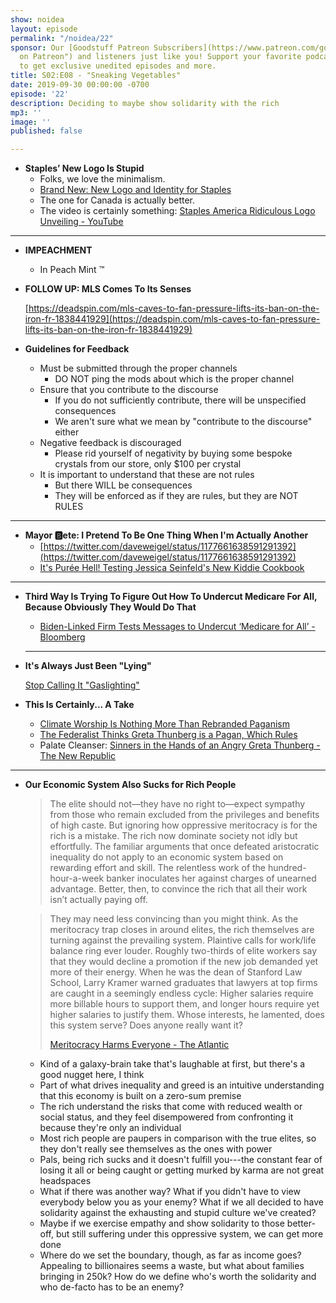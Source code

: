```yaml
---
show: noidea
layout: episode
permalink: "/noidea/22"
sponsor: Our [Goodstuff Patreon Subscribers](https://www.patreon.com/goodstuff "Goodstuff
  on Patreon") and listeners just like you! Support your favorite podcasts directly
  to get exclusive unedited episodes and more.
title: S02:E08 - "Sneaking Vegetables"
date: 2019-09-30 00:00:00 -0700
episode: '22'
description: Deciding to maybe show solidarity with the rich
mp3: ''
image: ''
published: false

---
```

* **Staples’ New Logo Is Stupid**
  * Folks, we love the minimalism.
  * [Brand New: New Logo and Identity for Staples](https://www.underconsideration.com/brandnew/archives/new_logo_and_identity_for_staples.php)
  * The one for Canada is actually better.
  * The video is certainly something: [Staples America Ridiculous Logo Unveiling - YouTube](https://www.youtube.com/watch?v=sWUhqoAGsfk)

***

* **IMPEACHMENT**
  * In Peach Mint ™
* **FOLLOW UP: MLS Comes To Its Senses**

  [https://deadspin.com/mls-caves-to-fan-pressure-lifts-its-ban-on-the-iron-fr-1838441929](https://deadspin.com/mls-caves-to-fan-pressure-lifts-its-ban-on-the-iron-fr-1838441929)
* **Guidelines for Feedback**
  * Must be submitted through the proper channels
    * DO NOT ping the mods about which is the proper channel
  * Ensure that you contribute to the discourse
    * If you do not sufficiently contribute, there will be unspecified consequences
    * We aren't sure what we mean by "contribute to the discourse" either
  * Negative feedback is discouraged
    * Please rid yourself of negativity by buying some bespoke crystals from our store, only $100 per crystal
  * It is important to understand that these are not rules
    * But there WILL be consequences
    * They will be enforced as if they are rules, but they are NOT RULES

***

* **Mayor 🅱️ete: I Pretend To Be One Thing When I'm Actually Another**
  * [https://twitter.com/daveweigel/status/1177661638591291392](https://twitter.com/daveweigel/status/1177661638591291392)
  * [It's Purée Hell! Testing Jessica Seinfeld's New Kiddie Cookbook](https://observer.com/2007/10/its-pure-hell-testing-jessica-seinfelds-new-kiddie-cookbook/)

***

* **Third Way Is Trying To Figure Out How To Undercut Medicare For All, Because Obviously They Would Do That**
  * [Biden-Linked Firm Tests Messages to Undercut ‘Medicare for All’ - Bloomberg](https://www.bloomberg.com/news/articles/2019-09-23/biden-linked-firm-tests-messages-to-undercut-medicare-for-all)

  ***
* **It's Always Just Been "Lying"**

  [Stop Calling It "Gaslighting"](https://theconcourse.deadspin.com/stop-calling-it-gaslighting-1838457764)
* **This Is Certainly... A Take**
  * [Climate Worship Is Nothing More Than Rebranded Paganism](https://thefederalist.com/2019/09/26/climate-worship-is-nothing-more-than-rebranded-paganism/)
  * [The Federalist Thinks Greta Thunberg is a Pagan, Which Rules](https://splinternews.com/fuck-it-lets-sacrifice-to-odin-1838490655)
  * Palate Cleanser: [Sinners in the Hands of an Angry Greta Thunberg - The New Republic](https://newrepublic.com/article/155170/sinners-hands-angry-greta-thunberg)

***

* **Our Economic System Also Sucks for Rich People**

  > The elite should not—they have no right to—expect sympathy from those who remain excluded from the privileges and benefits of high caste. But ignoring how oppressive meritocracy is for the rich is a mistake. The rich now dominate society not idly but effortfully. The familiar arguments that once defeated aristocratic inequality do not apply to an economic system based on rewarding effort and skill. The relentless work of the hundred-hour-a-week banker inoculates her against charges of unearned advantage. Better, then, to convince the rich that all their work isn’t actually paying off.

  > They may need less convincing than you might think. As the meritocracy trap closes in around elites, the rich themselves are turning against the prevailing system. Plaintive calls for work/life balance ring ever louder. Roughly two-thirds of elite workers say that they would decline a promotion if the new job demanded yet more of their energy. When he was the dean of Stanford Law School, Larry Kramer warned graduates that lawyers at top firms are caught in a seemingly endless cycle: Higher salaries require more billable hours to support them, and longer hours require yet higher salaries to justify them. Whose interests, he lamented, does this system serve? Does anyone really want it?  
  >   
  > [Meritocracy Harms Everyone - The Atlantic](https://www.theatlantic.com/magazine/archive/2019/09/meritocracys-miserable-winners/594760/)
  * Kind of a galaxy-brain take that's laughable at first, but there's a good nugget here, I think
  * Part of what drives inequality and greed is an intuitive understanding that this economy is built on a zero-sum premise
  * The rich understand the risks that come with reduced wealth or social status, and they feel disempowered from confronting it because they're only an individual
  * Most rich people are paupers in comparison with the true elites, so they don't really see themselves as the ones with power
  * Pals, being rich sucks and it doesn't fulfill you---the constant fear of losing it all or being caught or getting murked by karma are not great headspaces
  * What if there was another way? What if you didn't have to view everybody below you as your enemy? What if we all decided to have solidarity against the exhausting and stupid culture we've created?
  * Maybe if we exercise empathy and show solidarity to those better-off, but still suffering under this oppressive system, we can get more done
  * Where do we set the boundary, though, as far as income goes? Appealing to billionaires seems a waste, but what about families bringing in 250k? How do we define who's worth the solidarity and who de-facto has to be an enemy?